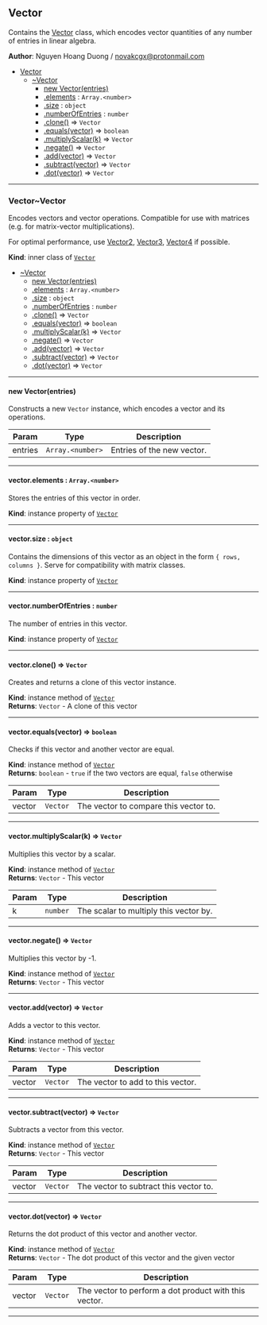 <a name="module_Vector"></a>

## Vector
Contains the [Vector](#module_Vector..Vector) class, which encodes vector
quantities of any number of entries in linear algebra.

**Author**: Nguyen Hoang Duong / <novakcgx@protonmail.com>  

* [Vector](#module_Vector)
    * [~Vector](#module_Vector..Vector)
        * [new Vector(entries)](#new_module_Vector..Vector_new)
        * [.elements](#module_Vector..Vector+elements) : <code>Array.&lt;number&gt;</code>
        * [.size](#module_Vector..Vector+size) : <code>object</code>
        * [.numberOfEntries](#module_Vector..Vector+numberOfEntries) : <code>number</code>
        * [.clone()](#module_Vector..Vector+clone) ⇒ <code>Vector</code>
        * [.equals(vector)](#module_Vector..Vector+equals) ⇒ <code>boolean</code>
        * [.multiplyScalar(k)](#module_Vector..Vector+multiplyScalar) ⇒ <code>Vector</code>
        * [.negate()](#module_Vector..Vector+negate) ⇒ <code>Vector</code>
        * [.add(vector)](#module_Vector..Vector+add) ⇒ <code>Vector</code>
        * [.subtract(vector)](#module_Vector..Vector+subtract) ⇒ <code>Vector</code>
        * [.dot(vector)](#module_Vector..Vector+dot) ⇒ <code>Vector</code>


* * *

<a name="module_Vector..Vector"></a>

### Vector~Vector
Encodes vectors and vector operations. Compatible for use with matrices (e.g.
for matrix-vector multiplications).

For optimal performance, use [Vector2](./Vector2#module_Vector2..Vector2),
[Vector3](./Vector3#module_Vector3..Vector3), [Vector4](./Vector4#module_Vector4..Vector4) if possible.

**Kind**: inner class of [<code>Vector</code>](#module_Vector)  

* [~Vector](#module_Vector..Vector)
    * [new Vector(entries)](#new_module_Vector..Vector_new)
    * [.elements](#module_Vector..Vector+elements) : <code>Array.&lt;number&gt;</code>
    * [.size](#module_Vector..Vector+size) : <code>object</code>
    * [.numberOfEntries](#module_Vector..Vector+numberOfEntries) : <code>number</code>
    * [.clone()](#module_Vector..Vector+clone) ⇒ <code>Vector</code>
    * [.equals(vector)](#module_Vector..Vector+equals) ⇒ <code>boolean</code>
    * [.multiplyScalar(k)](#module_Vector..Vector+multiplyScalar) ⇒ <code>Vector</code>
    * [.negate()](#module_Vector..Vector+negate) ⇒ <code>Vector</code>
    * [.add(vector)](#module_Vector..Vector+add) ⇒ <code>Vector</code>
    * [.subtract(vector)](#module_Vector..Vector+subtract) ⇒ <code>Vector</code>
    * [.dot(vector)](#module_Vector..Vector+dot) ⇒ <code>Vector</code>


* * *

<a name="new_module_Vector..Vector_new"></a>

#### new Vector(entries)
Constructs a new `Vector` instance, which encodes a vector and its
operations.


| Param | Type | Description |
| --- | --- | --- |
| entries | <code>Array.&lt;number&gt;</code> | Entries of the new vector. |


* * *

<a name="module_Vector..Vector+elements"></a>

#### vector.elements : <code>Array.&lt;number&gt;</code>
Stores the entries of this vector in order.

**Kind**: instance property of [<code>Vector</code>](#module_Vector..Vector)  

* * *

<a name="module_Vector..Vector+size"></a>

#### vector.size : <code>object</code>
Contains the dimensions of this vector as an object in the
form `{ rows, columns }`. Serve for compatibility with matrix classes.

**Kind**: instance property of [<code>Vector</code>](#module_Vector..Vector)  

* * *

<a name="module_Vector..Vector+numberOfEntries"></a>

#### vector.numberOfEntries : <code>number</code>
The number of entries in this vector.

**Kind**: instance property of [<code>Vector</code>](#module_Vector..Vector)  

* * *

<a name="module_Vector..Vector+clone"></a>

#### vector.clone() ⇒ <code>Vector</code>
Creates and returns a clone of this vector instance.

**Kind**: instance method of [<code>Vector</code>](#module_Vector..Vector)  
**Returns**: <code>Vector</code> - A clone of this vector  

* * *

<a name="module_Vector..Vector+equals"></a>

#### vector.equals(vector) ⇒ <code>boolean</code>
Checks if this vector and another vector are equal.

**Kind**: instance method of [<code>Vector</code>](#module_Vector..Vector)  
**Returns**: <code>boolean</code> - `true` if the two vectors are equal, `false` otherwise  

| Param | Type | Description |
| --- | --- | --- |
| vector | <code>Vector</code> | The vector to compare this vector to. |


* * *

<a name="module_Vector..Vector+multiplyScalar"></a>

#### vector.multiplyScalar(k) ⇒ <code>Vector</code>
Multiplies this vector by a scalar.

**Kind**: instance method of [<code>Vector</code>](#module_Vector..Vector)  
**Returns**: <code>Vector</code> - This vector  

| Param | Type | Description |
| --- | --- | --- |
| k | <code>number</code> | The scalar to multiply this vector by. |


* * *

<a name="module_Vector..Vector+negate"></a>

#### vector.negate() ⇒ <code>Vector</code>
Multiplies this vector by -1.

**Kind**: instance method of [<code>Vector</code>](#module_Vector..Vector)  
**Returns**: <code>Vector</code> - This vector  

* * *

<a name="module_Vector..Vector+add"></a>

#### vector.add(vector) ⇒ <code>Vector</code>
Adds a vector to this vector.

**Kind**: instance method of [<code>Vector</code>](#module_Vector..Vector)  
**Returns**: <code>Vector</code> - This vector  

| Param | Type | Description |
| --- | --- | --- |
| vector | <code>Vector</code> | The vector to add to this vector. |


* * *

<a name="module_Vector..Vector+subtract"></a>

#### vector.subtract(vector) ⇒ <code>Vector</code>
Subtracts a vector from this vector.

**Kind**: instance method of [<code>Vector</code>](#module_Vector..Vector)  
**Returns**: <code>Vector</code> - This vector  

| Param | Type | Description |
| --- | --- | --- |
| vector | <code>Vector</code> | The vector to subtract this vector to. |


* * *

<a name="module_Vector..Vector+dot"></a>

#### vector.dot(vector) ⇒ <code>Vector</code>
Returns the dot product of this vector and another vector.

**Kind**: instance method of [<code>Vector</code>](#module_Vector..Vector)  
**Returns**: <code>Vector</code> - The dot product of this vector and the given vector  

| Param | Type | Description |
| --- | --- | --- |
| vector | <code>Vector</code> | The vector to perform a dot product with this vector. |


* * *

